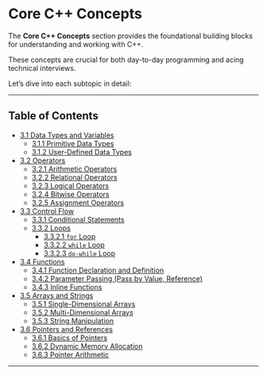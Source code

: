 
#  Core C++ Concepts
The **Core C++ Concepts** section provides the foundational building blocks for understanding and working with C++. 

These concepts are crucial for both day-to-day programming and acing technical interviews. 

Let’s dive into each subtopic in detail:

---

## Table of Contents

   - [3.1 Data Types and Variables](https://github.com/AkshayChandole/Cpp-Handbook/blob/main/CoreCppConcepts/DataTypesAndVariables.md#data-types-and-variables)  
     - [3.1.1 Primitive Data Types](https://github.com/AkshayChandole/Cpp-Handbook/blob/main/CoreCppConcepts/DataTypesAndVariables.md#primitive-data-types)  
     - [3.1.2 User-Defined Data Types](https://github.com/AkshayChandole/Cpp-Handbook/blob/main/CoreCppConcepts/DataTypesAndVariables.md#user-defined-data-types)  
   - [3.2 Operators](#operators)  
     - [3.2.1 Arithmetic Operators](#arithmetic-operators)  
     - [3.2.2 Relational Operators](#relational-operators)  
     - [3.2.3 Logical Operators](#logical-operators)  
     - [3.2.4 Bitwise Operators](#bitwise-operators)  
     - [3.2.5 Assignment Operators](#assignment-operators)  
   - [3.3 Control Flow](#control-flow)  
     - [3.3.1 Conditional Statements](#conditional-statements)  
     - [3.3.2 Loops](#loops)  
       - [3.3.2.1 `for` Loop](#for-loop)  
       - [3.3.2.2 `while` Loop](#while-loop)  
       - [3.3.2.3 `do-while` Loop](#do-while-loop)  
   - [3.4 Functions](#functions)  
     - [3.4.1 Function Declaration and Definition](#function-declaration-and-definition)  
     - [3.4.2 Parameter Passing (Pass by Value, Reference)](#parameter-passing)  
     - [3.4.3 Inline Functions](#inline-functions)  
   - [3.5 Arrays and Strings](#arrays-and-strings)  
     - [3.5.1 Single-Dimensional Arrays](#single-dimensional-arrays)  
     - [3.5.2 Multi-Dimensional Arrays](#multi-dimensional-arrays)  
     - [3.5.3 String Manipulation](#string-manipulation)  
   - [3.6 Pointers and References](#pointers-and-references)  
     - [3.6.1 Basics of Pointers](#basics-of-pointers)  
     - [3.6.2 Dynamic Memory Allocation](#dynamic-memory-allocation)  
     - [3.6.3 Pointer Arithmetic](#pointer-arithmetic)  

---
